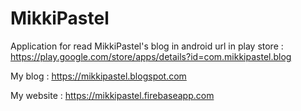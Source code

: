 # MikkiPastel
Application for read MikkiPastel's blog in android
url in play store : https://play.google.com/store/apps/details?id=com.mikkipastel.blog

My blog : https://mikkipastel.blogspot.com

My website : https://mikkipastel.firebaseapp.com
